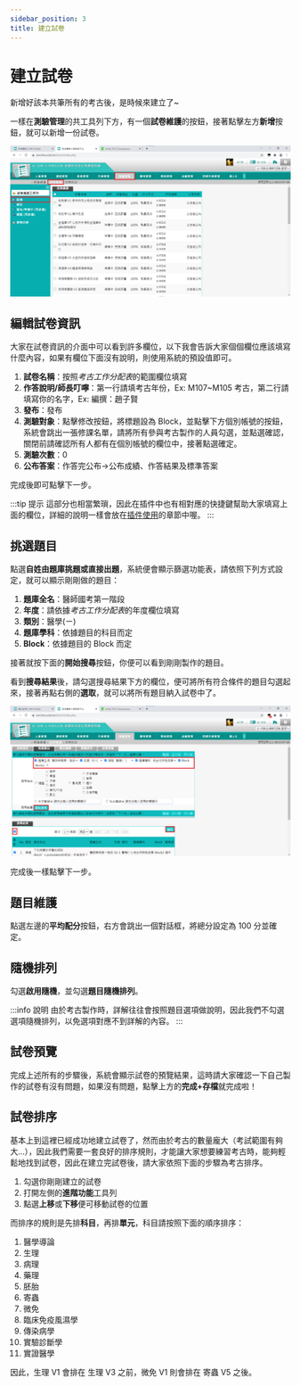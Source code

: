 ```yaml
---
sidebar_position: 3
title: 建立試卷
---
```


# 建立試卷

新增好該本共筆所有的考古後，是時候來建立了~

一樣在**測驗管理**的共工具列下方，有一個**試卷維護**的按鈕，接著點擊左方**新增**按鈕，就可以新增一份試卷。

![Create Test](../assets/create-test.png)

## 編輯試卷資訊

大家在試卷資訊的介面中可以看到許多欄位，以下我會告訴大家個個欄位應該填寫什麼內容，如果有欄位下面沒有說明，則使用系統的預設值即可。

1. **試卷名稱**：按照*考古工作分配表*的範圍欄位填寫
2. **作答說明/師長叮嚀**：第一行請填考古年份，Ex: M107~M105 考古，第二行請填寫你的名字，Ex: 編撰：趙子賢
3. **發布**：發布
4. **測驗對象**：點擊修改按鈕，將標題設為 Block，並點擊下方個別帳號的按鈕，系統會跳出一張修課名單，請將所有參與考古製作的人員勾選，並點選確認，關閉前請確認所有人都有在個別帳號的欄位中，接著點選確定。
5. **測驗次數**：0
6. **公布答案**：作答完公布→公布成績、作答結果及標準答案

完成後即可點擊下一步。

:::tip 提示
這部分也相當繁瑣，因此在插件中也有相對應的快捷鍵幫助大家填寫上面的欄位，詳細的說明一樣會放在[插件使用](../extension/test-autofill.md)的章節中喔。
:::


## 挑選題目

點選**自姓由題庫挑題或直接出題**，系統便會顯示篩選功能表，請依照下列方式設定，就可以顯示剛剛做的題目：

1. **題庫全名**：醫師國考第一階段
2. **年度**：請依據*考古工作分配表*的年度欄位填寫
3. **類別**：醫學(ㄧ)
4. **題庫學科**：依據題目的科目而定
5. **Block**：依據題目的 Block 而定

接著就按下面的**開始搜尋**按鈕，你便可以看到剛剛製作的題目。

看到**搜尋結果**後，請勾選搜尋結果下方的欄位，便可將所有符合條件的題目勾選起來，接著再點右側的**選取**，就可以將所有題目納入試卷中了。

![Select Questions](../assets/select-questions.png)

完成後一樣點擊下一步。

## 題目維護

點選左邊的**平均配分**按鈕，右方會跳出一個對話框，將總分設定為 100 分並確定。

## 隨機排列

勾選**啟用隨機**，並勾選**題目隨機排列**。

:::info 說明
由於考古製作時，詳解往往會按照題目選項做說明，因此我們不勾選選項隨機排列，以免選項對應不到詳解的內容。
:::

## 試卷預覽

完成上述所有的步驟後，系統會顯示試卷的預覽結果，這時請大家確認一下自己製作的試卷有沒有問題，如果沒有問題，點擊上方的**完成+存檔**就完成啦！

## 試卷排序

基本上到這裡已經成功地建立試卷了，然而由於考古的數量龐大（考試範圍有夠大…），因此我們需要一套良好的排序規則，才能讓大家想要練習考古時，能夠輕鬆地找到試卷，因此在建立完試卷後，請大家依照下面的步驟為考古排序。

1. 勾選你剛剛建立的試卷
2. 打開左側的**進階功能**工具列
3. 點選**上移**或**下移**便可移動試卷的位置

而排序的規則是先排**科目**，再排**單元**，科目請按照下面的順序排序：

1. 醫學導論
2. 生理
3. 病理
4. 藥理
5. 胚胎
6. 寄蟲
7. 微免
8. 臨床免疫風濕學
9. 傳染病學
10. 實驗診斷學
11. 實證醫學

因此，生理 V1 會排在 生理 V3 之前，微免 V1 則會排在 寄蟲 V5 之後。
